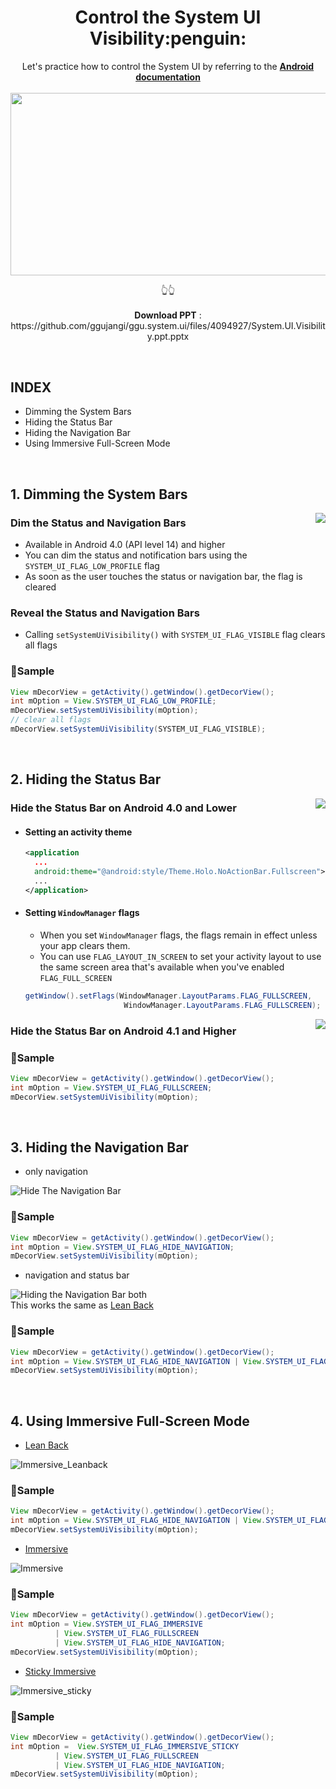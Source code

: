 <h1 align="center">Control the System UI Visibility:penguin:</h1>

<p align="center">
  Let's practice how to control the System UI by referring to the 
  <b><a href="https://developer.android.com/training/system-ui" target="_blank">Android documentation</a></b>
  <br/><br/>
<img src="https://user-images.githubusercontent.com/25583321/72859909-ad9cf980-3d08-11ea-9e4b-789d1dc164d2.PNG" 
     width="520px" height="292.5px" href="https://github.com/ggujangi/ggu.system.ui/files/4094927/System.UI.Visibility.ppt.pptx"/>
</p>
<p align="center">
    👆👆
  <br/> <br/>
  <b>Download PPT</b> : https://github.com/ggujangi/ggu.system.ui/files/4094927/System.UI.Visibility.ppt.pptx
</p>

<br/>

INDEX
-----
- Dimming the System Bars
- Hiding the Status Bar
- Hiding the Navigation Bar
- Using Immersive Full-Screen Mode

<br/>

## 1. Dimming the System Bars

<img align="right" src="https://user-images.githubusercontent.com/25583321/72768168-d2766b80-3c39-11ea-8a34-9b35e3a3938f.gif"/>

### Dim the Status and Navigation Bars
- Available in Android 4.0 (API level 14) and higher
- You can dim the status and notification bars using the `SYSTEM_UI_FLAG_LOW_PROFILE` flag
- As soon as the user touches the status or navigation bar, the flag is cleared

### Reveal the Status and Navigation Bars
- Calling `setSystemUiVisibility()` with `SYSTEM_UI_FLAG_VISIBLE` flag clears all flags

### 🍮Sample
```Java
View mDecorView = getActivity().getWindow().getDecorView();
int mOption = View.SYSTEM_UI_FLAG_LOW_PROFILE;
mDecorView.setSystemUiVisibility(mOption);
// clear all flags
mDecorView.setSystemUiVisibility(SYSTEM_UI_FLAG_VISIBLE);
```
<br/>

## 2. Hiding the Status Bar

<img align="right" src="https://user-images.githubusercontent.com/25583321/72768422-c63ede00-3c3a-11ea-9346-7cc2b7422556.gif"/>

### Hide the Status Bar on Android 4.0 and Lower

- #### Setting an activity theme
  ``` xml
  <application
    ...
    android:theme="@android:style/Theme.Holo.NoActionBar.Fullscreen">
    ...
  </application>
  ```
- #### Setting `WindowManager` flags
  - When you set `WindowManager` flags, the flags remain in effect unless your app clears them.
  - You can use `FLAG_LAYOUT_IN_SCREEN` to set your activity layout to use the same screen area that's available when you've enabled `FLAG_FULL_SCREEN`
  
  ```Java
  getWindow().setFlags(WindowManager.LayoutParams.FLAG_FULLSCREEN,
                        WindowManager.LayoutParams.FLAG_FULLSCREEN);
  ```
<img align="right" src="https://user-images.githubusercontent.com/25583321/72768445-d5259080-3c3a-11ea-95ca-a70c3f4d409c.gif"/>

### Hide the Status Bar on Android 4.1 and Higher

### 🍮Sample
```Java
View mDecorView = getActivity().getWindow().getDecorView();
int mOption = View.SYSTEM_UI_FLAG_FULLSCREEN;
mDecorView.setSystemUiVisibility(mOption);
```

<br/>

## 3. Hiding the Navigation Bar

- only navigation

![Hide The Navigation Bar](https://user-images.githubusercontent.com/25583321/72768382-95f73f80-3c3a-11ea-96ad-a9a4598c7426.gif)

### 🍮Sample
```Java
View mDecorView = getActivity().getWindow().getDecorView();
int mOption = View.SYSTEM_UI_FLAG_HIDE_NAVIGATION;
mDecorView.setSystemUiVisibility(mOption);
```

- navigation and status bar<br/>

![Hiding the Navigation Bar both](https://user-images.githubusercontent.com/25583321/72768388-9ee81100-3c3a-11ea-849e-0b7929a68ba9.gif)<br/>
This works the same as [Lean Back](https://developer.android.com/training/system-ui/immersive.html#leanback)

### 🍮Sample
```Java
View mDecorView = getActivity().getWindow().getDecorView();
int mOption = View.SYSTEM_UI_FLAG_HIDE_NAVIGATION | View.SYSTEM_UI_FLAG_FULLSCREEN;
mDecorView.setSystemUiVisibility(mOption);
```

<br/>

## 4. Using Immersive Full-Screen Mode

- [Lean Back](https://developer.android.com/training/system-ui/immersive.html#leanback)

![Immersive_Leanback](https://user-images.githubusercontent.com/25583321/72768522-000fe480-3c3b-11ea-9887-0f8c2490e59f.gif)

### 🍮Sample
```Java
View mDecorView = getActivity().getWindow().getDecorView();
int mOption = View.SYSTEM_UI_FLAG_HIDE_NAVIGATION | View.SYSTEM_UI_FLAG_FULLSCREEN;
mDecorView.setSystemUiVisibility(mOption);
```

- [Immersive](https://developer.android.com/training/system-ui/immersive.html#immersive)

![Immersive](https://user-images.githubusercontent.com/25583321/72768503-f2f2f580-3c3a-11ea-9b35-de79a33541cd.gif)

### 🍮Sample
```Java
View mDecorView = getActivity().getWindow().getDecorView();
int mOption = View.SYSTEM_UI_FLAG_IMMERSIVE
          | View.SYSTEM_UI_FLAG_FULLSCREEN
          | View.SYSTEM_UI_FLAG_HIDE_NAVIGATION;
mDecorView.setSystemUiVisibility(mOption);
```

- [Sticky Immersive](https://developer.android.com/training/system-ui/immersive.html#sticky-immersive)

![Immersive_sticky](https://user-images.githubusercontent.com/25583321/72768530-0736f280-3c3b-11ea-9cef-45a2e6906915.gif)

### 🍮Sample
```Java
View mDecorView = getActivity().getWindow().getDecorView();
int mOption =  View.SYSTEM_UI_FLAG_IMMERSIVE_STICKY
          | View.SYSTEM_UI_FLAG_FULLSCREEN
          | View.SYSTEM_UI_FLAG_HIDE_NAVIGATION;
mDecorView.setSystemUiVisibility(mOption);
```

